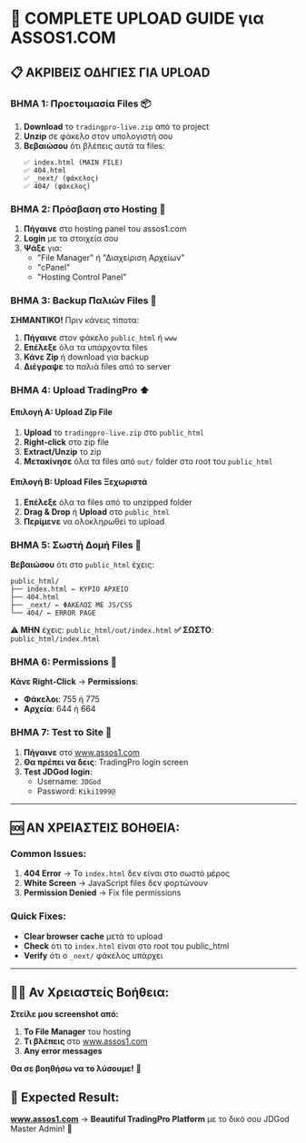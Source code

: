 # 🚀 COMPLETE UPLOAD GUIDE για ASSOS1.COM

## 📋 **ΑΚΡΙΒΕΙΣ ΟΔΗΓΙΕΣ ΓΙΑ UPLOAD**

### **ΒΗΜΑ 1: Προετοιμασία Files** 📦
1. **Download** το `tradingpro-live.zip` από το project
2. **Unzip** σε φάκελο στον υπολογιστή σου
3. **Βεβαιώσου** ότι βλέπεις αυτά τα files:
   ```
   ✅ index.html (MAIN FILE)
   ✅ 404.html
   ✅ _next/ (φάκελος)
   ✅ 404/ (φάκελος)
   ```

### **ΒΗΜΑ 2: Πρόσβαση στο Hosting** 🔧
1. **Πήγαινε** στο hosting panel του assos1.com
2. **Login** με τα στοιχεία σου
3. **Ψάξε** για:
   - "File Manager" ή "Διαχείριση Αρχείων"
   - "cPanel"
   - "Hosting Control Panel"

### **ΒΗΜΑ 3: Backup Παλιών Files** 💾
**ΣΗΜΑΝΤΙΚΟ!** Πριν κάνεις τίποτα:
1. **Πήγαινε** στον φάκελο `public_html` ή `www`
2. **Επέλεξε** όλα τα υπάρχοντα files
3. **Κάνε Zip** ή download για backup
4. **Διέγραψε** τα παλιά files από το server

### **ΒΗΜΑ 4: Upload TradingPro** ⬆️

#### **Επιλογή Α: Upload Zip File**
1. **Upload** το `tradingpro-live.zip` στο `public_html`
2. **Right-click** στο zip file
3. **Extract/Unzip** το zip
4. **Μετακίνησε** όλα τα files από `out/` folder στο root του `public_html`

#### **Επιλογή Β: Upload Files Ξεχωριστά**
1. **Επέλεξε** όλα τα files από το unzipped folder
2. **Drag & Drop** ή **Upload** στο `public_html`
3. **Περίμενε** να ολοκληρωθεί το upload

### **ΒΗΜΑ 5: Σωστή Δομή Files** 📁
**Βεβαιώσου** ότι στο `public_html` έχεις:
```
public_html/
├── index.html ← ΚΥΡΙΟ ΑΡΧΕΙΟ
├── 404.html
├── _next/ ← ΦΑΚΕΛΟΣ ΜΕ JS/CSS
└── 404/ ← ERROR PAGE
```

**⚠️ ΜΗΝ** έχεις: `public_html/out/index.html`
**✅ ΣΩΣΤΟ**: `public_html/index.html`

### **ΒΗΜΑ 6: Permissions** 🔐
**Κάνε Right-Click** → **Permissions**:
- **Φάκελοι**: 755 ή 775
- **Αρχεία**: 644 ή 664

### **ΒΗΜΑ 7: Test το Site** 🧪
1. **Πήγαινε** στο www.assos1.com
2. **Θα πρέπει να δεις**: TradingPro login screen
3. **Test JDGod login**:
   - Username: `JDGod`
   - Password: `Kiki1999@`

---

## 🆘 **ΑΝ ΧΡΕΙΑΣΤΕΙΣ ΒΟΗΘΕΙΑ:**

### **Common Issues:**
1. **404 Error** → Το `index.html` δεν είναι στο σωστό μέρος
2. **White Screen** → JavaScript files δεν φορτώνουν
3. **Permission Denied** → Fix file permissions

### **Quick Fixes:**
- **Clear browser cache** μετά το upload
- **Check** ότι το `index.html` είναι στο root του public_html
- **Verify** ότι ο `_next/` φάκελος υπάρχει

---

## 👨‍💻 **Αν Χρειαστείς Βοήθεια:**

**Στείλε μου screenshot από:**
1. **Το File Manager** του hosting
2. **Τι βλέπεις** στο www.assos1.com
3. **Any error messages**

**Θα σε βοηθήσω να το λύσουμε!** 🚀

## 🎯 **Expected Result:**
**www.assos1.com** → **Beautiful TradingPro Platform** με το δικό σου JDGod Master Admin! 👑
